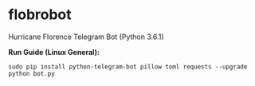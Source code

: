 # flobrobot
Hurricane Florence Telegram Bot (Python 3.6.1)

**Run Guide (Linux General):**
```
sudo pip install python-telegram-bot pillow toml requests --upgrade
python bot.py
```
